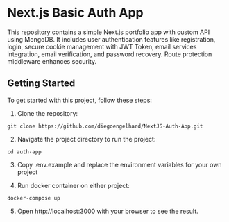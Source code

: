 # Next.js Basic Auth App

This repository contains a simple Next.js portfolio app with custom API using MongoDB. It includes user authentication features like registration, login, secure cookie management with JWT Token, email services integration, email verification, and password recovery. Route protection middleware enhances security.

## Getting Started

To get started with this project, follow these steps:

1. Clone the repository: 
```
git clone https://github.com/diegoengelhard/NextJS-Auth-App.git
```
2. Navigate the project directory to run the project:
```
cd auth-app
```
3. Copy .env.example and replace the environment variables for your own project

4. Run docker container on either project:
```
docker-compose up
```

5. Open http://localhost:3000 with your browser to see the result.
